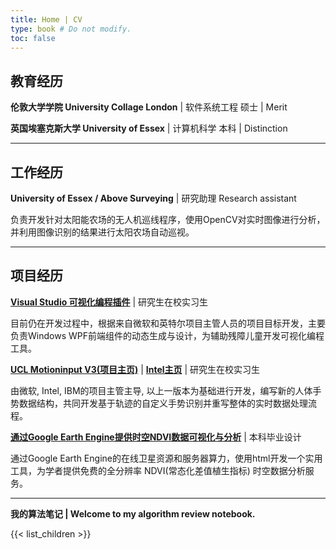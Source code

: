 ```yaml
---
title: Home | CV
type: book # Do not modify.
toc: false
---
```


## 教育经历

**伦敦大学学院 University Collage London** | 软件系统工程 硕士 | Merit

**英国埃塞克斯大学 University of Essex** | 计算机科学 本科 | Distinction

------

## 工作经历

**University of Essex / Above Surveying** | 研究助理 Research assistant

负责开发针对太阳能农场的无人机巡线程序，使用OpenCV对实时图像进行分析，并利用图像识别的结果进行太阳农场自动巡视。

------

## 项目经历

[**Visual Studio 可视化编程插件**]() | 研究生在校实习生

目前仍在开发过程中，根据来自微软和英特尔项目主管人员的项目目标开发，主要负责Windows WPF前端组件的动态生成与设计，为辅助残障儿童开发可视化编程工具。

[**UCL Motioninput V3(项目主页)**](http://www.touchlesscomputing.org/) | [**Intel主页**](https://www.intel.com/content/www/us/en/company-overview/wonderful/motion-input-technology.html) | 研究生在校实习生 

由微软, Intel, IBM的项目主管主导, 以上一版本为基础进行开发，编写新的人体手势数据结构，共同开发基于轨迹的自定义手势识别并重写整体的实时数据处理流程。 

[**通过Google Earth Engine提供时空NDVI数据可视化与分析**](https://github.com/jianxuancao/CE301) | 本科毕业设计 

通过Google Earth Engine的在线卫星资源和服务器算力，使用html开发一个实用工具，为学者提供免费的全分辨率 NDVI(常态化差值植生指标) 时空数据分析服务。

------

**我的算法笔记 | Welcome to my algorithm review notebook.**

{{< list_children >}}